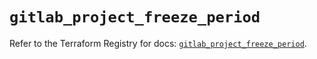 # `gitlab_project_freeze_period`

Refer to the Terraform Registry for docs: [`gitlab_project_freeze_period`](https://registry.terraform.io/providers/gitlabhq/gitlab/17.2.0/docs/resources/project_freeze_period).
